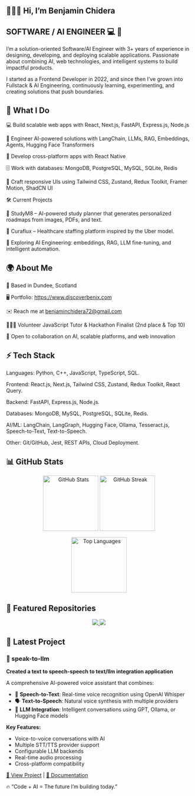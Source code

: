 ## 👨🏾‍💻 Hi, I’m Benjamin Chidera

## SOFTWARE / AI ENGINEER 💻 🚀

I’m a solution-oriented Software/AI Engineer with 3+ years of experience in designing, developing, and deploying scalable applications. Passionate about combining AI, web technologies, and intelligent systems to build impactful products.

I started as a Frontend Developer in 2022, and since then I’ve grown into Fullstack & AI Engineering, continuously learning, experimenting, and creating solutions that push boundaries.

## 🚀 What I Do

💻 Build scalable web apps with React, Next.js, FastAPI, Express.js, Node.js

🧠 Engineer AI-powered solutions with LangChain, LLMs, RAG, Embeddings, Agents, Hugging Face Transformers

📱 Develop cross-platform apps with React Native

🗄️ Work with databases: MongoDB, PostgreSQL, MySQL, SQLite, Redis

🎨 Craft responsive UIs using Tailwind CSS, Zustand, Redux Toolkit, Framer Motion, ShadCN UI

🛠️ Current Projects

🧠 StudyM8 – AI-powered study planner that generates personalized roadmaps from images, PDFs, and text.

🏥 Curaflux – Healthcare staffing platform inspired by the Uber model.

🤖 Exploring AI Engineering: embeddings, RAG, LLM fine-tuning, and intelligent automation.

## 🌍 About Me

📍 Based in Dundee, Scotland

🖥️ Portfolio: https://www.discoverbenix.com

✉️ Reach me at benjaminchidera72@gmail.com

🧑🏾‍🏫 Volunteer JavaScript Tutor & Hackathon Finalist (2nd place & Top 10)

🤝 Open to collaboration on AI, scalable platforms, and web innovation

## ⚡ Tech Stack

Languages: Python, C++, JavaScript, TypeScript, SQL.

Frontend: React.js, Next.js, Tailwind CSS, Zustand, Redux Toolkit, React Query.

Backend: FastAPI, Express.js, Node.js.

Databases: MongoDB, MySQL, PostgreSQL, SQLite, Redis.

AI/ML: LangChain, LangGraph, Hugging Face, Ollama, Tesseract.js, Speech-to-Text, Text-to-Speech.

Other: Git/GitHub, Jest, REST APIs, Cloud Deployment.

## 📊 GitHub Stats
<p align="center"> <img src="https://github-readme-stats.vercel.app/api?username=Benjamin-chidera&show_icons=true&theme=tokyonight" alt="GitHub Stats" height="150"/> <img src="https://github-readme-streak-stats.herokuapp.com/?user=Benjamin-chidera&theme=tokyonight" alt="GitHub Streak" height="150"/> </p> <p align="center"> <img src="https://github-readme-stats.vercel.app/api/top-langs/?username=Benjamin-chidera&layout=compact&theme=tokyonight" alt="Top Languages" height="150"/> </p>

## 📌 Featured Repositories  

<p align="center">
  <a href="https://github.com/Benjamin-chidera/Postit-blog">
    <img src="https://github-readme-stats.vercel.app/api/pin/?username=Benjamin-chidera&repo=Postit-blog&theme=tokyonight" />
  </a>
  <a href="https://github.com/Benjamin-chidera/automated-study-planner">
    <img src="https://github-readme-stats.vercel.app/api/pin/?username=Benjamin-chidera&repo=automated-study-planner&theme=tokyonight" />
  </a>
</p>

## 🚀 Latest Project

### 🎤 speak-to-llm
**Created a text to speech-speech to text/llm integration application**

A comprehensive AI-powered voice assistant that combines:
- 🎤 **Speech-to-Text**: Real-time voice recognition using OpenAI Whisper
- 🗣️ **Text-to-Speech**: Natural voice synthesis with multiple providers
- 🧠 **LLM Integration**: Intelligent conversations using GPT, Ollama, or Hugging Face models

**Key Features:**
- Voice-to-voice conversations with AI
- Multiple STT/TTS provider support
- Configurable LLM backends
- Real-time audio processing
- Cross-platform compatibility

[📂 View Project](./speak-to-llm/) | [📖 Documentation](./speak-to-llm/docs/)</p>  

🔥 “Code + AI = The future I’m building today.”
